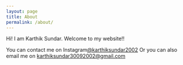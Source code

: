 ```yaml
---
layout: page
title: About
permalink: /about/
---
```


Hi! I am Karthik Sundar. Welcome to my website!!

You can contact me on Instagram[@karthiksundar2002](https://www.instagram.com/karthiksundar2002/)    Or you can also email me on karthiksundar30092002@gmail.com